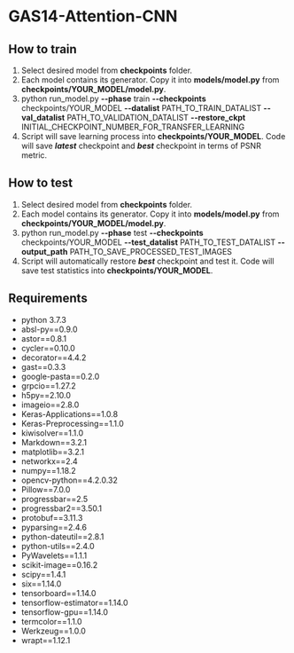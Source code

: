 # GAS14-Attention-CNN

## How to train
1. Select desired model from **checkpoints** folder. 
2. Each model contains its generator. Copy it into **models/model.py** from **checkpoints/YOUR_MODEL/model.py**.
3. python run_model.py 
        **--phase** train
        **--checkpoints** checkpoints/YOUR_MODEL
        **--datalist** PATH_TO_TRAIN_DATALIST
        **--val_datalist** PATH_TO_VALIDATION_DATALIST
        **--restore_ckpt** INITIAL_CHECKPOINT_NUMBER_FOR_TRANSFER_LEARNING
4. Script will save learning process into **checkpoints/YOUR_MODEL**. Code will save ***latest*** checkpoint and ***best*** checkpoint in terms of PSNR metric.

## How to test
1. Select desired model from **checkpoints** folder. 
2. Each model contains its generator. Copy it into **models/model.py** from **checkpoints/YOUR_MODEL/model.py**.
3. python run_model.py 
        **--phase** test
        **--checkpoints** checkpoints/YOUR_MODEL
        **--test_datalist** PATH_TO_TEST_DATALIST
        **--output_path** PATH_TO_SAVE_PROCESSED_TEST_IMAGES
4. Script will automatically restore ***best*** checkpoint and test it. Code will save test statistics into **checkpoints/YOUR_MODEL**.

## Requirements
* python 3.7.3
* absl-py==0.9.0
* astor==0.8.1
* cycler==0.10.0
* decorator==4.4.2
* gast==0.3.3
* google-pasta==0.2.0
* grpcio==1.27.2
* h5py==2.10.0
* imageio==2.8.0
* Keras-Applications==1.0.8
* Keras-Preprocessing==1.1.0
* kiwisolver==1.1.0
* Markdown==3.2.1
* matplotlib==3.2.1
* networkx==2.4
* numpy==1.18.2
* opencv-python==4.2.0.32
* Pillow==7.0.0
* progressbar==2.5
* progressbar2==3.50.1
* protobuf==3.11.3
* pyparsing==2.4.6
* python-dateutil==2.8.1
* python-utils==2.4.0
* PyWavelets==1.1.1
* scikit-image==0.16.2
* scipy==1.4.1
* six==1.14.0
* tensorboard==1.14.0
* tensorflow-estimator==1.14.0
* tensorflow-gpu==1.14.0
* termcolor==1.1.0
* Werkzeug==1.0.0
* wrapt==1.12.1